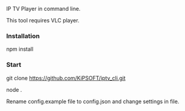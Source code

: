 IP TV Player in command line.

This tool requires VLC player.

### Installation ###

npm install

### Start ###

git clone https://github.com/KiPSOFT/iptv_cli.git

node .

Rename config.example file to config.json and change settings in file.